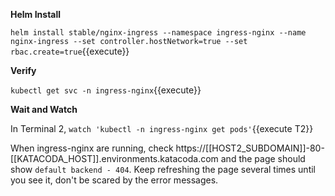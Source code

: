 **Helm Install**

`helm install stable/nginx-ingress --namespace ingress-nginx --name nginx-ingress --set controller.hostNetwork=true --set rbac.create=true`{{execute}}

**Verify**

`kubectl get svc -n ingress-nginx`{{execute}}



**Wait and Watch**

In Terminal 2, `watch 'kubectl -n ingress-nginx get pods'`{{execute T2}}

When ingress-nginx are running, check https://[[HOST2_SUBDOMAIN]]-80-[[KATACODA_HOST]].environments.katacoda.com and the page should show `default backend - 404`. Keep refreshing the page several times until you see it, don't be scared by the error messages.
